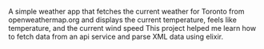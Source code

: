 A simple weather app that fetches the current weather for Toronto from openweathermap.org and displays the current temperature, feels like temperature, and the current wind speed
This project helped me learn how to fetch data from an api service and parse XML data using elixir.
